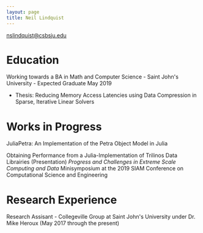 ```yaml
---
layout: page
title: Neil Lindquist
---
```


[nslindquist@csbsju.edu](mailto:nslindquist@csbsju.edu)

# Education

Working towards a BA in Math and Computer Science - Saint John's University - Expected Graduate May 2019

* Thesis: Reducing Memory Access Latencies using Data Compression in Sparse, Iterative Linear Solvers

# Works in Progress

JuliaPetra: An Implementation of the Petra Object Model in Julia

Obtaining Performance from a Julia-Implementation of Trilinos Data Librairies (Presentation) *Progress and Challenges in Extreme Scale Computing and Data* Minisymposium at the 2019 SIAM Conference on Computational Science and Engineering

# Research Experience

Research Assisant - Collegeville Group at Saint John's University under Dr. Mike Heroux (May 2017 through the present)
